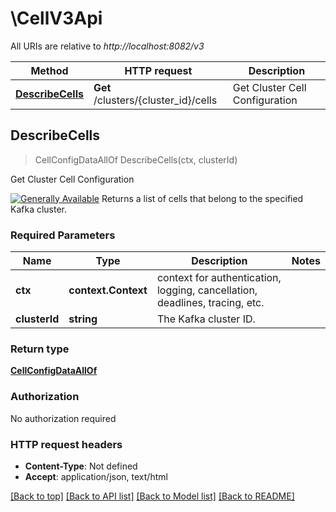 # \CellV3Api

All URIs are relative to *http://localhost:8082/v3*

Method | HTTP request | Description
------------- | ------------- | -------------
[**DescribeCells**](CellV3Api.md#DescribeCells) | **Get** /clusters/{cluster_id}/cells | Get Cluster Cell Configuration



## DescribeCells

> CellConfigDataAllOf DescribeCells(ctx, clusterId)

Get Cluster Cell Configuration

[![Generally Available](https://img.shields.io/badge/Lifecycle%20Stage-Generally%20Available-%2345c6e8)](#section/Versioning/API-Lifecycle-Policy)  Returns a list of cells that belong to the specified Kafka cluster.

### Required Parameters


Name | Type | Description  | Notes
------------- | ------------- | ------------- | -------------
**ctx** | **context.Context** | context for authentication, logging, cancellation, deadlines, tracing, etc.
**clusterId** | **string**| The Kafka cluster ID. | 

### Return type

[**CellConfigDataAllOf**](CellConfigData_allOf.md)

### Authorization

No authorization required

### HTTP request headers

- **Content-Type**: Not defined
- **Accept**: application/json, text/html

[[Back to top]](#) [[Back to API list]](../README.md#documentation-for-api-endpoints)
[[Back to Model list]](../README.md#documentation-for-models)
[[Back to README]](../README.md)

